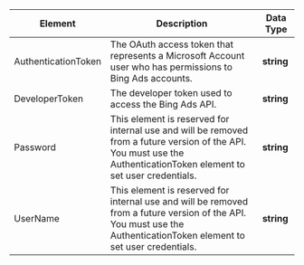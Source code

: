 
|Element|Description|Data Type|
|-----------|---------------|-------------|
|AuthenticationToken|The OAuth access token that represents a Microsoft Account user who has permissions to Bing Ads accounts.|**string**|
|DeveloperToken|The developer token used to access the Bing Ads API.|**string**|
|Password|This element is reserved for internal use and will be removed from a future version of the API. You must use the AuthenticationToken element to set user credentials.|**string**|
|UserName|This element is reserved for internal use and will be removed from a future version of the API. You must use the AuthenticationToken element to set user credentials.|**string**|

